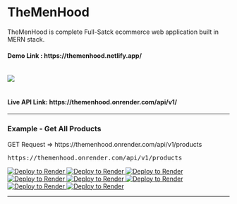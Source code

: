 # TheMenHood
TheMenHood is complete Full-Satck ecommerce web application built in MERN stack.
<h4>Demo Link : https://themenhood.netlify.app/</h4>
<br>
<div>
  <img src="https://res.cloudinary.com/dbihgswg7/image/upload/v1672905072/logo/bb-logo-1_1_y72x1k.svg"/>
</div>
</br>
<h4>Live API Link: https://themenhood.onrender.com/api/v1/</h4>
<hr>
<h3>Example - Get All Products</h3>
<p>GET Request => https://themenhood.onrender.com/api/v1/products</p>
<pre>
https://themenhood.onrender.com/api/v1/products
</pre>


<a href="https://render.com/deploy?repo=https://github.com/surajaswal29/themenhood">
  <img src="https://img.shields.io/badge/Render-%46E3B7.svg?style=for-the-badge&logo=render&logoColor=white" alt="Deploy to Render">
</a>
<a href="https://render.com/deploy?repo=https://github.com/surajaswal29/themenhood">
  <img src="https://img.shields.io/badge/netlify-%23000000.svg?style=for-the-badge&logo=netlify&logoColor=#00C7B7" alt="Deploy to Render">
</a>
<a href="https://render.com/deploy?repo=https://github.com/surajaswal29/themenhood">
  <img src="https://img.shields.io/badge/MongoDB-%234ea94b.svg?style=for-the-badge&logo=mongodb&logoColor=white" alt="Deploy to Render">
</a>
<a href="https://render.com/deploy?repo=https://github.com/surajaswal29/themenhood">
  <img src="https://img.shields.io/badge/express.js-%23404d59.svg?style=for-the-badge&logo=express&logoColor=%2361DAFB" alt="Deploy to Render">
</a>
<a href="https://render.com/deploy?repo=https://github.com/surajaswal29/themenhood">
  <img src="https://img.shields.io/badge/NPM-%23CB3837.svg?style=for-the-badge&logo=npm&logoColor=white" alt="Deploy to Render">
</a>
<a href="https://render.com/deploy?repo=https://github.com/surajaswal29/themenhood">
  <img src="https://img.shields.io/badge/node.js-6DA55F?style=for-the-badge&logo=node.js&logoColor=white" alt="Deploy to Render">
</a>
<a href="https://render.com/deploy?repo=https://github.com/surajaswal29/themenhood">
  <img src="https://img.shields.io/badge/react-%2320232a.svg?style=for-the-badge&logo=react&logoColor=%2361DAFB" alt="Deploy to Render">
</a>
<a href="https://render.com/deploy?repo=https://github.com/surajaswal29/themenhood">
  <img src="https://img.shields.io/badge/redux-%23593d88.svg?style=for-the-badge&logo=redux&logoColor=white" alt="Deploy to Render">
</a>
<hr>
</br>
